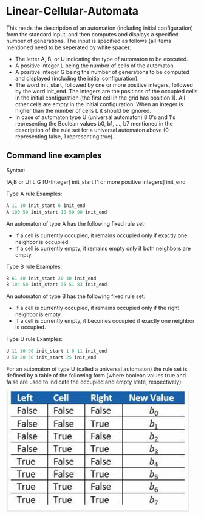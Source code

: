 # Linear-Cellular-Automata

This reads the description of an automation (including initial configuration) from the standard 
input, and then computes and displays a specified number of generations. The input is specified 
as follows (all items mentioned need to be seperated by white space):

- The letter A, B, or U indicating the type of automaton to be executed.
- A positive integer L being the number of cells of the automaton.
- A positive integer G being the number of generations to be computed and displayed (including 
  the initial configuration).
- The word init_start, followed by one or more positive integers, followed by the word init_end. 
  The integers are the positions of the occupied cells in the initial configuration (the first cell in the grid has position 1). All other cells are empty in the initial configuration. When an integer is higher than the number of cells L it should be ignored.
- In case of automaton type U (universal automaton) 8 0's and 1's representing the Boolean values 
  b0, b1, …, b7 mentioned in the description of the rule set for a universal automaton above (0 representing false, 1 representing true).

Command line examples
---------------------

Syntax:

[A,B or U] L G [U-Integer] init_start [1 or more positive integers] init_end

Type A rule Examples:
```cpp
A 11 10 init_start 6 init_end
A 100 50 init_start 10 50 90 init_end
```
An automaton of type A has the following fixed rule set:
- If a cell is currently occupied, it remains occupied only if exactly one neighbor is occupied.
- If a cell is currently empty, it remains empty only if both neighbors are empty.

Type B rule Examples:
```cpp
B 61 40 init_start 20 40 init_end
B 104 50 init_start 35 51 83 init_end
```
An automaton of type B has the following fixed rule set:
- If a cell is currently occupied, it remains occupied only if the right neighbor is empty.
- If a cell is currently empty, it becomes occupied if exactly one neighbor is occupied.

Type U rule Examples:
```cpp
U 11 10 90 init_start 1 6 11 init_end
U 50 20 30 init_start 25 init_end
```
For an automaton of type U (called a universal automaton) the rule set is defined by a table of the following form (where boolean values true and false are used to indicate the occupied and empty state, respectively):

![Table type U](table_rule_u.png)

